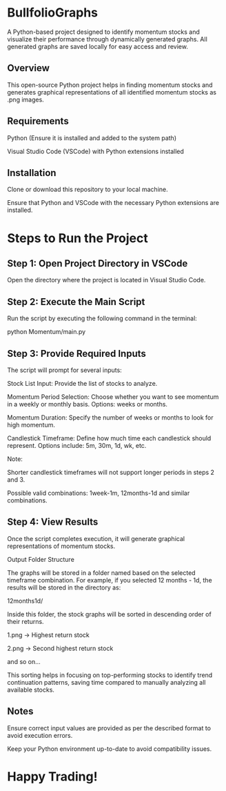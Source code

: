 # BullfolioGraphs
A Python-based project designed to identify momentum stocks and visualize their performance through dynamically generated graphs. All generated graphs are saved locally for easy access and review.

## Overview

This open-source Python project helps in finding momentum stocks and generates graphical representations of all identified momentum stocks as .png images.

## Requirements

Python (Ensure it is installed and added to the system path)

Visual Studio Code (VSCode) with Python extensions installed

## Installation

Clone or download this repository to your local machine.

Ensure that Python and VSCode with the necessary Python extensions are installed.

# Steps to Run the Project

## Step 1: Open Project Directory in VSCode

Open the directory where the project is located in Visual Studio Code.

## Step 2: Execute the Main Script

Run the script by executing the following command in the terminal:

python Momentum/main.py

## Step 3: Provide Required Inputs

The script will prompt for several inputs:

Stock List Input: Provide the list of stocks to analyze.

Momentum Period Selection: Choose whether you want to see momentum in a weekly or monthly basis. Options: weeks or months.

Momentum Duration: Specify the number of weeks or months to look for high momentum.

Candlestick Timeframe: Define how much time each candlestick should represent. Options include: 5m, 30m, 1d, wk, etc.

Note:

Shorter candlestick timeframes will not support longer periods in steps 2 and 3.

Possible valid combinations: 1week-1m, 12months-1d and similar combinations.

## Step 4: View Results

Once the script completes execution, it will generate graphical representations of momentum stocks.

Output Folder Structure

The graphs will be stored in a folder named based on the selected timeframe combination. For example, if you selected 12 months - 1d, the results will be stored in the directory as:

12months1d/

Inside this folder, the stock graphs will be sorted in descending order of their returns.

1.png → Highest return stock

2.png → Second highest return stock

and so on...

This sorting helps in focusing on top-performing stocks to identify trend continuation patterns, saving time compared to manually analyzing all available stocks.

## Notes

Ensure correct input values are provided as per the described format to avoid execution errors.

Keep your Python environment up-to-date to avoid compatibility issues.


# Happy Trading!

